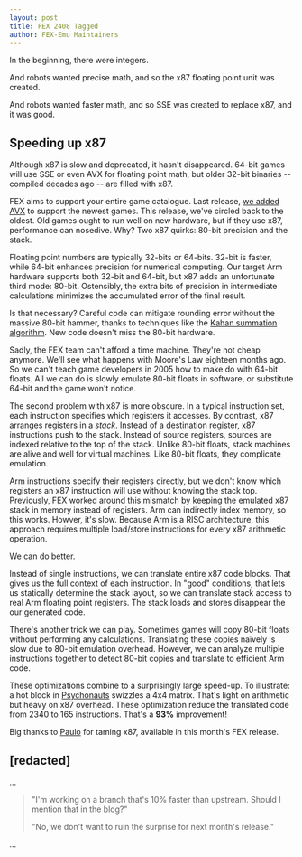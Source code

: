 ```yaml
---
layout: post
title: FEX 2408 Tagged
author: FEX-Emu Maintainers
---
```


In the beginning, there were integers.

And robots wanted precise math, and so the x87 floating
point unit was created.

And robots wanted faster math, and so SSE was created to
replace x87, and it was good.

## Speeding up x87

Although x87 is slow and deprecated, it hasn't disappeared. 64-bit games will
use SSE or even AVX for floating point math, but older 32-bit binaries --
compiled decades ago -- are filled with x87.

FEX aims to support your entire game catalogue. Last release, [we added AVX]({{site.baseurl}}/FEX-2407/) to
support the newest games. This release, we've circled back to the oldest. Old
games ought to run well on new hardware, but if they use x87, performance can
nosedive. Why? Two x87 quirks: 80-bit precision and the stack.

Floating point numbers are typically 32-bits or 64-bits. 32-bit is
faster, while 64-bit enhances precision for numerical computing. Our
target Arm hardware supports both 32-bit and 64-bit, but
x87 adds an unfortunate third mode: 80-bit. Ostensibly, the extra bits of
precision in intermediate calculations minimizes the accumulated error of
the final result.

Is that necessary? Careful code can mitigate rounding error without the massive
80-bit hammer, thanks to techniques like the [Kahan summation
algorithm](https://en.wikipedia.org/wiki/Kahan_summation_algorithm). New
code doesn't miss the 80-bit hardware.

Sadly, the FEX team can't afford a time machine. They're not cheap anymore.
We'll see what happens with Moore's Law eighteen months ago. So we can't teach
game developers in 2005 how to make do with 64-bit floats. All we can do is
slowly emulate 80-bit floats in software, or substitute 64-bit and the game
won't notice.

The second problem with x87 is more obscure. In a typical instruction set, each
instruction specifies which registers it accesses. By contrast, x87 arranges
registers in a *stack*. Instead of a destination register, x87 instructions
push to the stack.  Instead of source registers, sources are indexed relative
to the top of the stack. Unlike 80-bit floats, stack machines are alive and
well for virtual machines. Like 80-bit floats, they complicate
emulation.

Arm instructions specify their registers directly, but we don't know which
registers an x87 instruction will use without knowing the stack top.
Previously, FEX worked around this mismatch by keeping the emulated x87 stack
in memory instead of registers.  Arm can indirectly index memory, so this
works.  Howver, it's slow. Because Arm is a RISC architecture, this approach
requires multiple load/store instructions for every x87 arithmetic operation.

We can do better.

Instead of single instructions, we can translate entire x87 code blocks.  That
gives us the full context of each instruction. In "good" conditions, that lets
us statically determine the stack layout, so we can translate stack access to
real Arm floating point registers.  The stack loads and stores disappear the
our generated code.

There's another trick we can play. Sometimes games will copy 80-bit floats
without performing any calculations. Translating these copies naïvely is slow
due to 80-bit emulation overhead.  However, we can analyze multiple
instructions together to detect 80-bit copies and translate to efficient Arm
code.

These optimizations combine to a surprisingly large speed-up. To illustrate: a
hot block in [Psychonauts](https://store.steampowered.com/app/3830/Psychonauts/) swizzles a 4x4 matrix. That's light on arithmetic but
heavy on x87 overhead. These optimization reduce the translated code from 2340
to 165 instructions. That's a **93%** improvement!

Big thanks to [Paulo](https://www.igalia.com/team/pmatos) for taming x87, available in
this month's FEX release.

## [redacted]

...

> "I'm working on a branch that's 10% faster than upstream. Should I mention that
in the blog?"
>
> "No, we don't want to ruin the surprise for next month's release."

...
